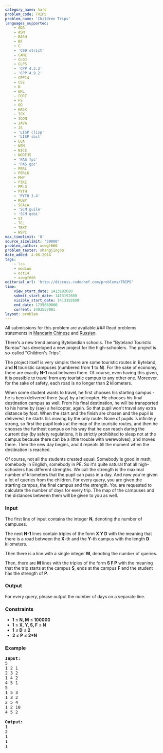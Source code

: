 ```yaml
---
category_name: hard
problem_code: TRIPS
problem_name: 'Children Trips'
languages_supported:
    - ADA
    - ASM
    - BASH
    - BF
    - C
    - 'C99 strict'
    - CAML
    - CLOJ
    - CLPS
    - 'CPP 4.3.2'
    - 'CPP 4.9.2'
    - CPP14
    - CS2
    - D
    - ERL
    - FORT
    - FS
    - GO
    - HASK
    - ICK
    - ICON
    - JAVA
    - JS
    - 'LISP clisp'
    - 'LISP sbcl'
    - LUA
    - NEM
    - NICE
    - NODEJS
    - 'PAS fpc'
    - 'PAS gpc'
    - PERL
    - PERL6
    - PHP
    - PIKE
    - PRLG
    - PYTH
    - 'PYTH 3.4'
    - RUBY
    - SCALA
    - 'SCM guile'
    - 'SCM qobi'
    - ST
    - TCL
    - TEXT
    - WSPC
max_timelimit: '8'
source_sizelimit: '50000'
problem_author: xcwgf666
problem_tester: shangjingbo
date_added: 4-08-2014
tags:
    - lca
    - medium
    - oct14
    - xcwgf666
editorial_url: 'http://discuss.codechef.com/problems/TRIPS'
time:
    view_start_date: 1413192600
    submit_start_date: 1413192600
    visible_start_date: 1413192600
    end_date: 1735669800
    current: 1493557001
layout: problem
---
```

All submissions for this problem are available.###  Read problems statements in [Mandarin Chinese](http://www.codechef.com/download/translated/OCT14/mandarin/TRIPS.pdf) and [Russian](http://www.codechef.com/download/translated/OCT14/russian/TRIPS.pdf).

There's a new trend among Bytelandian schools. The "Byteland Touristic Bureau" has developed a new project for the high-schoolers. The project is so-called "Children's Trips".

The project itself is very simple: there are some touristic routes in Byteland, and **N** touristic campuses (numbered from **1** to **N**). For the sake of economy, there are exactly **N-1** road between them. Of course, even having this given, it is possible to travel from any touristic campus to any other one. Moreover, for the sake of safety, each road is no longer than **2** kilometers.

When some student wants to travel, he first chooses his starting campus - he is been delivered there (say) by a helicopter. He chooses his final destination campus as well. From his final destination, he will be transported to his home by (say) a helicopter, again. So that pupil won't travel any extra distance by foot. When the start and the finish are chosen and the pupil is delivered, he starts his moving by the only route. None of pupils is infinitely strong, so first the pupil looks at the map of the touristic routes, and then he chooses the furthest campus on his way that he can reach during the current day (by safety regulations, it is strictly prohibited to sleep not at the campus because there can be a little trouble with werewolves), and moves there. Then the new day begins, and it repeats till the moment when the destination is reached.

Of course, not all the students created equal. Somebody is good in math, somebody in English, somebody in PE. So it's quite natural that all high-schoolers has different strengths.
We call the strength is the maximal number of kilometers that the pupil can pass in a day. And now you're given a lot of queries from the children. For every query, you are given the starting campus, the final campus and the strength. You are requested to calculate the number of days for every trip. The map of the campuses and the distances between them will be given to you as well.

### Input

The first line of input contains the integer **N**, denoting the number of campuses.

The next **N-1** lines contain triples of the form **X Y D** with the meaning that there is a road between the **X**-th and the **Y**-th campus with the length **D** kilometers.

Then there is a line with a single integer **M**, denoting the number of queries.

Then, there are **M** lines with the triples of the form **S F P** with the meaning that the trip starts at the campus **S**, ends at the campus **F** and the student has the strength of **P**.

### Output

For every query, please output the number of days on a separate line.

### Constraints

- **1** ≤ **N, M** ≤ **100000**
- **1** ≤ **X, Y, S, F** ≤ **N**
- **1** ≤ **D** ≤ **2**
- **2** ≤ **P** ≤ **2\*N**

### Example

<pre><b>Input:</b>
5
1 2 1
2 3 2 
1 4 2
4 5 1
5
1 5 3
1 3 2
2 5 4
1 2 10
4 5 2

<b>Output:</b>
1
2
1
1
1

</pre>